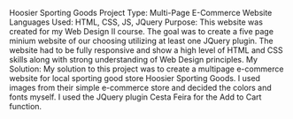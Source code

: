 Hoosier Sporting Goods
Project Type: Multi-Page E-Commerce Website
Languages Used: HTML, CSS, JS, JQuery
Purpose: This website was created for my Web Design II course. The goal was to create a five page minium website of our choosing utilizing at least one JQuery plugin. The website had to be fully responsive and show a high level of HTML and CSS skills along with strong understanding of Web Design principles. 
My Solution: My solution to this project was to create a multipage e-commerce website for local sporting good store Hoosier Sporting Goods. I used images from their simple e-commerce store and decided the colors and fonts myself. I used the JQuery plugin Cesta Feira for the Add to Cart function. 
